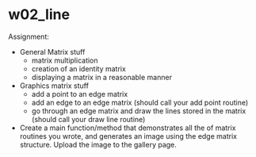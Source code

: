# w02\_line

Assignment:

* General Matrix stuff
  * matrix multiplication
  * creation of an identity matrix
  * displaying a matrix in a reasonable manner
* Graphics matrix stuff
  * add a point to an edge matrix
  * add an edge to an edge matrix (should call your add point routine)
  * go through an edge matrix and draw the lines stored in the matrix (should call your draw line routine)
* Create a main function/method that demonstrates all the of matrix routines you wrote, and generates an image using the edge matrix structure. Upload the image to the gallery page.
